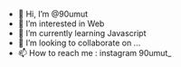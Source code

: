 - 👋 Hi, I’m @90umut
- 👀 I’m interested in Web 
- 🌱 I’m currently learning Javascript
- 💞️ I’m looking to collaborate on ...
- 📫 How to reach me : instagram 90umut_

<!---
90umut/90umut is a ✨ special ✨ repository because its `README.md` (this file) appears on your GitHub profile.
You can click the Preview link to take a look at your changes.
--->
